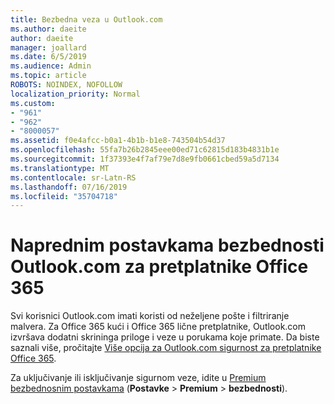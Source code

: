 ```yaml
---
title: Bezbedna veza u Outlook.com
ms.author: daeite
author: daeite
manager: joallard
ms.date: 6/5/2019
ms.audience: Admin
ms.topic: article
ROBOTS: NOINDEX, NOFOLLOW
localization_priority: Normal
ms.custom:
- "961"
- "962"
- "8000057"
ms.assetid: f0e4afcc-b0a1-4b1b-b1e8-743504b54d37
ms.openlocfilehash: 55fa7b26b2845eee00ed71c62815d183b4831b1e
ms.sourcegitcommit: 1f37393e4f7af79e7d8e9fb0661cbed59a5d7134
ms.translationtype: MT
ms.contentlocale: sr-Latn-RS
ms.lasthandoff: 07/16/2019
ms.locfileid: "35704718"
---
```

# <a name="advanced-outlookcom-security-for-office-365-subscribers"></a>Naprednim postavkama bezbednosti Outlook.com za pretplatnike Office 365

Svi korisnici Outlook.com imati koristi od neželjene pošte i filtriranje malvera. Za Office 365 kući i Office 365 lične pretplatnike, Outlook.com izvršava dodatni skrininga priloge i veze u porukama koje primate. Da biste saznali više, pročitajte [Više opcija za Outlook.com sigurnost za pretplatnike Office 365](https://support.office.com/article/882d2243-eab9-4545-a58a-b36fee4a46e2?wt.mc_id=Office_Outlook_com_Alchemy).

Za uključivanje ili isključivanje sigurnom veze, idite u [Premium bezbednosnim postavkama](https://outlook.live.com/mail/options/premium/security) (**Postavke** > **Premium** > **bezbednosti**).